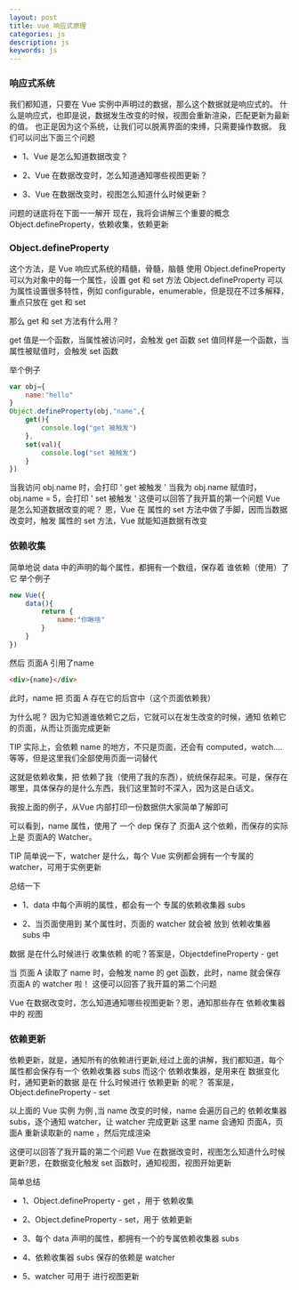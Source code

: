 ```yaml
---
layout: post
title: vue 响应式原理
categories: js
description: js
keywords: js
---
```


### 响应式系统
我们都知道，只要在 Vue 实例中声明过的数据，那么这个数据就是响应式的。
什么是响应式，也即是说，数据发生改变的时候，视图会重新渲染，匹配更新为最新的值。
也正是因为这个系统，让我们可以脱离界面的束缚，只需要操作数据。
我们可以问出下面三个问题
 + 1、Vue 是怎么知道数据改变？

 + 2、Vue 在数据改变时，怎么知道通知哪些视图更新？

 + 3、Vue 在数据改变时，视图怎么知道什么时候更新？

问题的谜底将在下面一一解开
现在，我将会讲解三个重要的概念
Object.defineProperty，依赖收集，依赖更新

### Object.defineProperty
这个方法，是 Vue 响应式系统的精髓，骨髓，脑髓
使用 Object.defineProperty 可以为对象中的每一个属性，设置 get 和 set 方法
Object.defineProperty 可以为属性设置很多特性，例如 configurable，enumerable，但是现在不过多解释，重点只放在 get 和 set

那么 get 和 set 方法有什么用？

get 值是一个函数，当属性被访问时，会触发 get 函数 set 值同样是一个函数，当属性被赋值时，会触发 set 函数

举个例子
```js
var obj={    
    name:"hello"
}
Object.defineProperty(obj,"name",{
    get(){        
        console.log("get 被触发")
    },
    set(val){        
        console.log("set 被触发")
    }
})
```
当我访问 obj.name 时，会打印 ' get 被触发 '
当我为 obj.name 赋值时，obj.name = 5，会打印 ' set 被触发 '
这便可以回答了我开篇的第一个问题
Vue 是怎么知道数据改变的呢？
恩，Vue 在 属性的 set 方法中做了手脚，因而当数据改变时，触发 属性的 set 方法，Vue 就能知道数据有改变

### 依赖收集
简单地说
data 中的声明的每个属性，都拥有一个数组，保存着 谁依赖（使用）了 它
举个例子
```js
new Vue({    
    data(){        
        return {            
            name:"你瞅啥"        
        }    
    }
})

```
然后 页面A 引用了name
```html
<div>{name}</div>

```
此时，name 把 页面 A 存在它的后宫中（这个页面依赖我）

为什么呢？
因为它知道谁依赖它之后，它就可以在发生改变的时候，通知 依赖它的页面，从而让页面完成更新

TIP
实际上，会依赖 name 的地方，不只是页面，还会有 computed，watch.... 等等，但是这里我们全部使用页面一词替代

这就是依赖收集，把 依赖了我（使用了我的东西），统统保存起来。可是，保存在哪里，具体保存的是什么东西，我们这里暂时不深入，因为这是白话文。

我按上面的例子，从Vue 内部打印一份数据供大家简单了解即可


可以看到，name 属性，使用了 一个 dep 保存了 页面A 这个依赖，而保存的实际上是 页面A的 Watcher。

TIP
简单说一下，watcher 是什么，每个 Vue 实例都会拥有一个专属的 watcher，可用于实例更新

总结一下
+ 1、data 中每个声明的属性，都会有一个 专属的依赖收集器 subs

+ 2、当页面使用到 某个属性时，页面的 watcher 就会被 放到 依赖收集器 subs 中

数据 是在什么时候进行 收集依赖 的呢？答案是，ObjectdefineProperty - get

当 页面 A 读取了 name 时，会触发 name 的 get 函数，此时，name 就会保存 页面A 的 watcher 啦！
这便可以回答了我开篇的第二个问题

Vue 在数据改变时，怎么知道通知哪些视图更新？恩，通知那些存在 依赖收集器中的 视图

### 依赖更新
依赖更新，就是，通知所有的依赖进行更新,经过上面的讲解，我们都知道，每个属性都会保存有一个 依赖收集器 subs
而这个 依赖收集器，是用来在 数据变化时，通知更新的数据 是在 什么时候进行 依赖更新 的呢？
答案是，Object.defineProperty - set

以上面的 Vue 实例 为例 ,当 name 改变的时候，name 会遍历自己的 依赖收集器 subs，逐个通知 watcher，让 watcher 完成更新
这里 name 会通知 页面A，页面A 重新读取新的 name ，然后完成渲染

这便可以回答了我开篇的第二个问题
Vue 在数据改变时，视图怎么知道什么时候更新?恩，在数据变化触发 set 函数时，通知视图，视图开始更新

简单总结
+ 1、Object.defineProperty - get ，用于 依赖收集

+ 2、Object.defineProperty - set，用于 依赖更新

+ 3、每个 data 声明的属性，都拥有一个的专属依赖收集器 subs

+ 4、依赖收集器 subs 保存的依赖是 watcher

+ 5、watcher 可用于 进行视图更新
